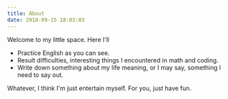 ```yaml
---
title: About
date: 2018-09-15 18:03:03
---
```


Welcome to my little space. Here I'll
* Practice English as you can see.
* Result difficulties, interesting things I encountered in math and  coding.
* Write down something about my life meaning, or I may say, something I need to say out.

Whatever, I think I'm just entertain myself. For you, just have fun.